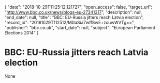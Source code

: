 {
  "date": "2018-10-29T11:25:12.121727", 
  "open_access": false, 
  "target_url": "http://www.bbc.co.uk/news/blogs-eu-27341317", 
  "description": null, 
  "end_date": null, 
  "title": "BBC:  EU-Russia jitters reach Latvia election", 
  "record_id": "20181029T112512/MGaSia7wff8wE+zcuwWVTg==", 
  "publisher": "bbc.co.uk", 
  "start_date": null, 
  "subject": "European Parliament Elections 2014"
}

# BBC:  EU-Russia jitters reach Latvia election

None